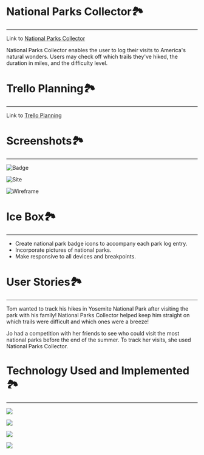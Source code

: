 # National Parks Collector🏞
----
Link to [National Parks Collector](https://nationalparkscollector.herokuapp.com/)

National Parks Collector enables the user to log their visits to America's natural wonders. Users may check off which trails they've hiked, the duration in miles, and the difficulty level.

# Trello Planning🏞
----
Link to [Trello Planning](https://trello.com/b/ZsAXpnDL/national-parks-collector)

# Screenshots🏞
----
![Badge](/favicon/favicon.png)

![Site](/assets/Site.png)

![Wireframe](/assets/Wireframe.png)

# Ice Box🏞
----
- Create national park badge icons to accompany each park log entry.
- Incorporate pictures of national parks.
- Make responsive to all devices and breakpoints.

# User Stories🏞
----
Tom wanted to track his hikes in Yosemite National Park after visiting the park with his family! National Parks Collector helped keep him straight on which trails were difficult and which ones were a breeze!

Jo had a competition with her friends to see who could visit the most national parks before the end of the summer. To track her visits, she used National Parks Collector.

# Technology Used and Implemented🏞
----

<a href="a"><img src="https://img.shields.io/badge/GitHub-100000?style=for-the-badge&logo=github&logoColor=white"/></a>

<a href="a"><img src="https://img.shields.io/badge/JavaScript-F7DF1E?style=for-the-badge&logo=javascript&logoColor=black"/></a>

<a href="a"><img src="https://img.shields.io/badge/HTML-239120?style=for-the-badge&logo=html5&logoColor=white"/></a>

<a href="a"><img src="https://img.shields.io/badge/CSS-239120?&style=for-the-badge&logo=css3&logoColor=white"/></a>